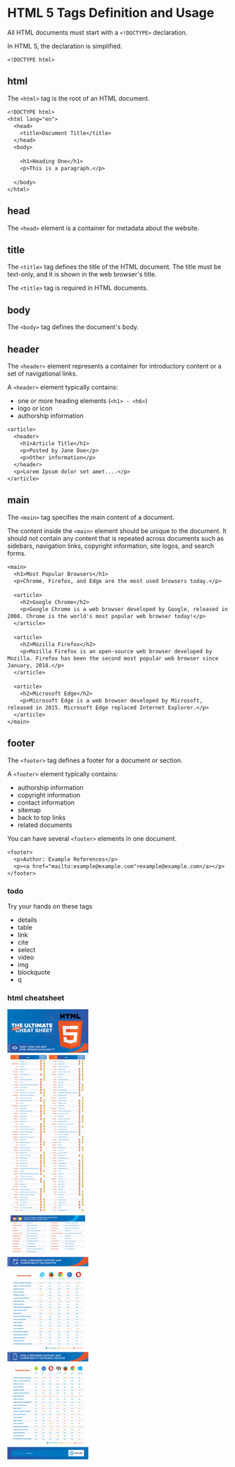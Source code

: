 # HTML 5 Tags Definition and Usage
All HTML documents must start with a ``<!DOCTYPE>`` declaration.

In HTML 5, the declaration is simplified.
```
<!DOCTYPE html>
```

## html

The ``<html>`` tag is the root of an HTML document.
```
<!DOCTYPE html>
<html lang="en">
  <head>
    <title>Document Title</title>
  </head>
  <body>

    <h1>Heading One</h1>
    <p>This is a paragraph.</p>

  </body>
</html>
```

## head

The ``<head>`` element is a container for metadata about the website.

## title

The ``<title>`` tag defines the title of the HTML document. The title must be text-only, and it is shown in the web browser's title.

The ``<title>`` tag is required in HTML documents.

## body

The ``<body>`` tag defines the document's body.

## header

The ``<header>`` element represents a container for introductory content or a set of navigational links.

A ``<header>`` element typically contains:

- one or more heading elements (``<h1> - <h6>``)
- logo or icon
- authorship information

```
<article>
  <header>
    <h1>Article Title</h1>
    <p>Posted by Jane Doe</p>
    <p>Other information</p>
  </header>
  <p>Lorem Ipsum dolor set amet....</p>
</article>
```
## main

The ``<main>`` tag specifies the main content of a document.

The content inside the ``<main>`` element should be unique to the document. It should not contain any content that is repeated across documents such as sidebars, navigation links, copyright information, site logos, and search forms.

```
<main>
  <h1>Most Popular Browsers</h1>
  <p>Chrome, Firefox, and Edge are the most used browsers today.</p>

  <article>
    <h2>Google Chrome</h2>
    <p>Google Chrome is a web browser developed by Google, released in 2008. Chrome is the world's most popular web browser today!</p>
  </article>

  <article>
    <h2>Mozilla Firefox</h2>
    <p>Mozilla Firefox is an open-source web browser developed by Mozilla. Firefox has been the second most popular web browser since January, 2018.</p>
  </article>

  <article>
    <h2>Microsoft Edge</h2>
    <p>Microsoft Edge is a web browser developed by Microsoft, released in 2015. Microsoft Edge replaced Internet Explorer.</p>
  </article>
</main>
```

## footer

The ``<footer>`` tag defines a footer for a document or section.

A ``<footer>`` element typically contains:

- authorship information
- copyright information
- contact information
- sitemap
- back to top links
- related documents

You can have several ``<footer>`` elements in one document.
```
<footer>
  <p>Author: Example References</p>
  <p><a href="mailto:example@example.com">example@example.com</a></p>
</footer>
```
### todo
Try your hands on these tags
- details
- table
- link
- cite
- select
- video
- img
- blockquote
- q



### html cheatsheet
![cheatsheet](res/html-cheatsheet.jpg)